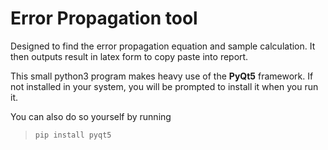 # **Error Propagation tool**

Designed to find the error propagation equation and sample calculation. It then outputs result in latex form to copy paste into report. 

This small python3 program makes heavy use of the **PyQt5** framework. If not installed in your system, you will be prompted to install it when you run it.

You can also do so yourself by  running
 >`pip install pyqt5`
